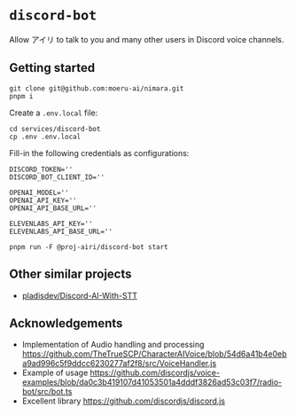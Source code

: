 # `discord-bot`

Allow アイリ to talk to you and many other users in Discord voice channels.

## Getting started

```shell
git clone git@github.com:moeru-ai/nimara.git
pnpm i
```

Create a `.env.local` file:

```shell
cd services/discord-bot
cp .env .env.local
```

Fill-in the following credentials as configurations:

```shell
DISCORD_TOKEN=''
DISCORD_BOT_CLIENT_ID=''

OPENAI_MODEL=''
OPENAI_API_KEY=''
OPENAI_API_BASE_URL=''

ELEVENLABS_API_KEY=''
ELEVENLABS_API_BASE_URL=''
```

```shell
pnpm run -F @proj-airi/discord-bot start
```

## Other similar projects

- [pladisdev/Discord-AI-With-STT](https://github.com/pladisdev/Discord-AI-With-STT)

## Acknowledgements

- Implementation of Audio handling and processing https://github.com/TheTrueSCP/CharacterAIVoice/blob/54d6a41b4e0eba9ad996c5f9ddcc6230277af2f8/src/VoiceHandler.js
- Example of usage https://github.com/discordjs/voice-examples/blob/da0c3b419107d41053501a4dddf3826ad53c03f7/radio-bot/src/bot.ts
- Excellent library https://github.com/discordjs/discord.js
